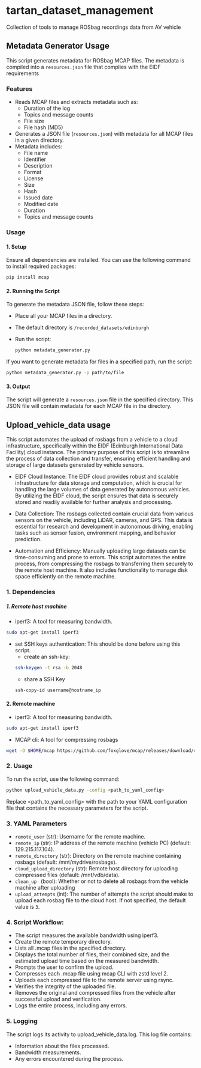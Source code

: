 # tartan_dataset_management
Collection of tools to manage ROSbag recordings data from AV vehicle

## Metadata Generator Usage

This script generates metadata for ROSbag MCAP files. The metadata is compiled into a `resources.json` file that complies with the EIDF requirements

### Features
- Reads MCAP files and extracts metadata such as:
  - Duration of the log
  - Topics and message counts
  - File size
  - File hash (MD5)
- Generates a JSON file (`resources.json`) with metadata for all MCAP files in a given directory.
- Metadata includes:
  - File name
  - Identifier
  - Description
  - Format
  - License
  - Size
  - Hash
  - Issued date
  - Modified date
  - Duration
  - Topics and message counts

### Usage

#### 1. Setup

Ensure all dependencies are installed. You can use the following command to install required packages:

```bash
pip install mcap
```

#### 2. Running the Script

To generate the metadata JSON file, follow these steps:

- Place all your MCAP files in a directory.
- The default directory is `/recorded_datasets/edinburgh`
- Run the script:

  ```bash
  python metadata_generator.py
  ```

If you want to generate metadata for files in a specified path, run the script:

```bash
python metadata_generator.py -p path/to/file
```

#### 3. Output

The script will generate a `resources.json` file in the specified directory. This JSON file will contain metadata for each MCAP file in the directory.

## Upload_vehicle_data usage
This script automates the upload of rosbags from a vehicle to a cloud infrastructure, specifically within the EIDF (Edinburgh International Data Facility) cloud instance. The primary purpose of this script is to streamline the process of data collection and transfer, ensuring efficient handling and storage of large datasets generated by vehicle sensors.

- EIDF Cloud Instance: The EIDF cloud provides robust and scalable infrastructure for data storage and computation, which is crucial for handling the large volumes of data generated by autonomous vehicles. By utilizing the EIDF cloud, the script ensures that data is securely stored and readily available for further analysis and processing.

- Data Collection: The rosbags collected contain crucial data from various sensors on the vehicle, including LiDAR, cameras, and GPS. This data is essential for research and development in autonomous driving, enabling tasks such as sensor fusion, environment mapping, and behavior prediction.

- Automation and Efficiency: Manually uploading large datasets can be time-consuming and prone to errors. This script automates the entire process, from compressing the rosbags to transferring them securely to the remote host machine. It also includes functionality to manage disk space efficiently on the remote machine.

### 1. Dependencies


  ##### 1. Remote host machine
- iperf3: A tool for measuring bandwidth.
```bash
sudo apt-get install iperf3
```
- set SSH keys authentication: This should be done before using this script.
   - create an ssh-key:
   ```bash
   ssh-keygen -t rsa -b 2048
   ```
   - share a SSH Key
   ```bash
   ssh-copy-id username@hostname_ip
   ```

#### 2. Remote machine
- iperf3: A tool for measuring bandwidth.
```bash
sudo apt-get install iperf3
```
- MCAP cli: A tool for compressing rosbags
```bash
wget -O $HOME/mcap https://github.com/foxglove/mcap/releases/download/releases%2Fmcap-cli%2Fv0.0.47/mcap-linux-amd64 && chmod +x mcap
```
### 2. Usage
To run the script, use the following command:
  ```bash
  python upload_vehicle_data.py -config <path_to_yaml_config>
  ```
Replace <path_to_yaml_config> with the path to your YAML configuration file that contains the necessary parameters for the script.

### 3. YAML Parameters
- `remote_user` (str): Username for the remote machine.
- `remote_ip` (str): IP address of the remote machine (vehicle PC) (default: 129.215.117.104).
- `remote_directory` (str): Directory on the remote machine containing rosbags (default: /mnt/mydrive/rosbags).
- `cloud_upload_directory` (str): Remote host directory for uploading compressed files (default: /mnt/vdb/data).
- `clean_up ` (bool): Whether or not to delete all rosbags from the vehicle machine after uploading
- `upload_attempts` (int): The number of attempts the script should make to upload each rosbag file to the cloud host. If not specified, the default value is `3`.


### 4. Script Workflow:
- The script measures the available bandwidth using iperf3.
- Create the remote temporary directory.
- Lists all .mcap files in the specified directory.
- Displays the total number of files, their combined size, and the estimated upload time based on the measured bandwidth.
- Prompts the user to confirm the upload.
- Compresses each .mcap file using mcap CLI with zstd level 2.
- Uploads each compressed file to the remote server using rsync.
- Verifies the integrity of the uploaded file.
- Removes the original and compressed files from the vehicle after successful upload and verification.
- Logs the entire process, including any errors.

### 5. Logging
The script logs its activity to upload_vehicle_data.log. This log file contains:

  - Information about the files processed.
  - Bandwidth measurements.
  - Any errors encountered during the process.

